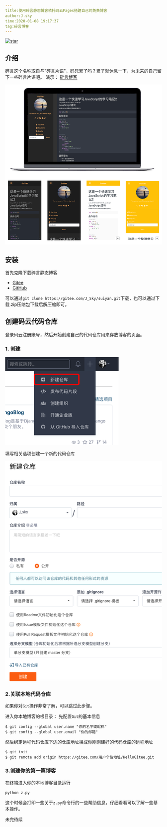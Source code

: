 ```yaml
---
title:使用碎言静态博客依托码云Pages搭建自己的免费博客
author:J.sky
time:2020-01-08 19:17:37
tag:碎言博客
---
```



<a href='https://gitee.com/J_Sky/suiyan/stargazers'><img src='https://gitee.com/J_Sky/suiyan/badge/star.svg?theme=dark' alt='star'></img></a>

## 介绍
碎言这个名称取自与"碎言片语"，码兄累了吗？累了就休息一下，为未来的自己留下一些碎言片语吧。
演示： [碎言博客](http://j_sky.gitee.io/suiyan)

![](assets/images/fabu.png)

## 安装

首先克隆下载碎言静态博客

* [Gitee](https://gitee.com/J_Sky/suiyan.git)
* [GitHub](https://github.com/bosichong/suiyan.git)

可以通过`git clone https://gitee.com/J_Sky/suiyan.git`下载，也可以通过下载.zip压缩包下载后解压缩即可。

## 创建码云代码仓库

登录码云注册账号，然后开始创建自己的代码仓库用来存放博客的页面。

### 1. 创建

![](assets/images/blog/Snip20200108_1.png)

填写相关选项创建一个新的代码仓库

![](assets/images/blog/Snip20200108_3.png)


### 2.关联本地代码仓库

如果你对`Git`操作非常了解，可以跳过此步骤。

进入你本地博客的根目录：
先配置`Git`的基本信息

    $ git config --global user.name "你的名字或昵称"
    $ git config --global user.email "你的邮箱"

然后绑定远程代码仓库下边的仓库地址换成你刚刚建好的代码仓库的远程地址

    $ git init 
    $ git remote add origin https://gitee.com/用户个性地址/HelloGitee.git

### 3.创建你的第一篇博客

在终端进入你的本地博客目录运行

    python z.py

这个时候会打印一些关于`z.py`命令行的一些帮助信息，仔细看看可以了解一些基本操作。

未完待续

